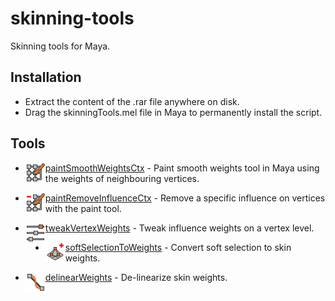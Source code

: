# skinning-tools
Skinning tools for Maya.

## Installation
* Extract the content of the .rar file anywhere on disk.
* Drag the skinningTools.mel file in Maya to permanently install the script.

## Tools
* <img align="left" src="icons/ST_paintSmoothWeightsCtx.png?raw=true">[paintSmoothWeightsCtx](scripts/skinningTools/paintSmoothWeightsCtx/README.md) - Paint smooth weights tool in Maya using the weights of neighbouring vertices.

* <img align="left" src="icons/ST_paintRemoveInfluenceCtx.png?raw=true">[paintRemoveInfluenceCtx](scripts/skinningTools/paintRemoveInfluenceCtx/README.md) - Remove a specific influence on vertices with the paint tool.

* <img align="left" src="icons/ST_tweakVertexWeights.png?raw=true">[tweakVertexWeights](scripts/skinningTools/tweakVertexWeights/README.md) - Tweak influence weights on a vertex level.

* <img align="left" src="icons/ST_softSelectionToWeights.png?raw=true">[softSelectionToWeights](scripts/skinningTools/softSelectionToWeights/README.md) - Convert soft selection to skin weights.

* <img align="left" src="icons/ST_delinearWeights.png?raw=true">[delinearWeights](scripts/skinningTools/delinearWeights/README.md) - De-linearize skin weights.
